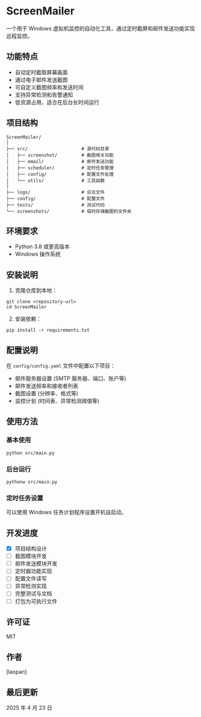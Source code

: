# ScreenMailer

一个用于 Windows 虚拟机监控的自动化工具，通过定时截屏和邮件发送功能实现远程监控。

## 功能特点

-   自动定时截取屏幕画面
-   通过电子邮件发送截图
-   可自定义截图频率和发送时间
-   支持异常检测和告警通知
-   低资源占用，适合在后台长时间运行

## 项目结构

```
ScreenMailer/
│
├── src/                    # 源代码目录
│   ├── screenshot/         # 截图相关功能
│   ├── email/              # 邮件发送功能
│   ├── scheduler/          # 定时任务管理
│   ├── config/             # 配置文件处理
│   └── utils/              # 工具函数
│
├── logs/                   # 日志文件
├── config/                 # 配置文件
├── tests/                  # 测试代码
└── screenshots/            # 临时存储截图的文件夹
```

## 环境要求

-   Python 3.8 或更高版本
-   Windows 操作系统

## 安装说明

1. 克隆仓库到本地：

```
git clone <repository-url>
cd ScreenMailer
```

2. 安装依赖：

```
pip install -r requirements.txt
```

## 配置说明

在 `config/config.yaml` 文件中配置以下项目：

-   邮件服务器设置 (SMTP 服务器、端口、账户等)
-   邮件发送频率和接收者列表
-   截图设置 (分辨率、格式等)
-   监控计划 (时间表、异常检测阈值等)

## 使用方法

### 基本使用

```
python src/main.py
```

### 后台运行

```
pythonw src/main.py
```

### 定时任务设置

可以使用 Windows 任务计划程序设置开机自启动。

## 开发进度

-   [x] 项目结构设计
-   [ ] 截图模块开发
-   [ ] 邮件发送模块开发
-   [ ] 定时器功能实现
-   [ ] 配置文件读写
-   [ ] 异常检测实现
-   [ ] 完整测试与文档
-   [ ] 打包为可执行文件

## 许可证

MIT

## 作者

[laopan]

## 最后更新

2025 年 4 月 23 日
